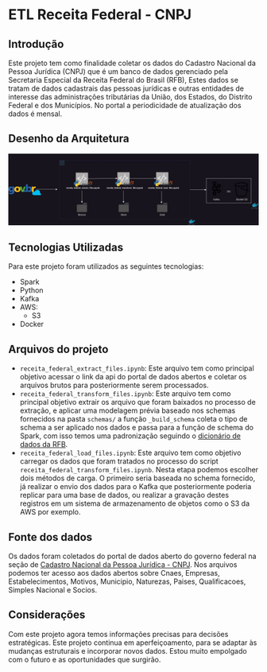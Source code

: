 # ETL Receita Federal - CNPJ

## Introdução

Este projeto tem como finalidade coletar os dados do Cadastro Nacional da Pessoa Jurídica (CNPJ) que é um banco de dados gerenciado pela Secretaria Especial da Receita Federal do Brasil (RFB), Estes dados se tratam de dados cadastrais das pessoas jurídicas e outras entidades de interesse das administrações tributárias da União, dos Estados, do Distrito Federal e dos Municípios. No portal a periodicidade de atualização dos dados é mensal.

## Desenho da Arquitetura 
![ETL-Receita-Federal-Arquitetura](https://github.com/matheus-conrado/etl-receita-federal-cnpj/blob/master/etl-receita-federal-cnpj.jpg?raw=true)
## Tecnologias Utilizadas

Para este projeto foram utilizados as seguintes tecnologias:
- Spark
- Python
- Kafka
- AWS:
  - S3
- Docker

## Arquivos do projeto 

+ ``receita_federal_extract_files.ipynb``: Este arquivo tem como principal objetivo acessar o link da api do portal de dados abertos e coletar os arquivos brutos para posteriormente serem processados.
+ ``receita_federal_transform_files.ipynb``: Este arquivo tem como principal objetivo extrair os arquivo que foram baixados no processo de extração, e aplicar uma modelagem prévia baseado nos schemas fornecidos na pasta ``schemas/`` a função ``_build_schema`` coleta o tipo de schema a ser aplicado nos dados e passa para a função de schema do Spark, com isso temos uma padronização seguindo o [dicionário de dados da RFB](https://www.gov.br/receitafederal/dados/cnpj-metadados.pdf).
+ ``receita_federal_load_files.ipynb``: Este arquivo tem como objetivo carregar os dados que foram tratados no processo do script ``receita_federal_transform_files.ipynb``. Nesta etapa podemos escolher dois métodos de carga. O primeiro seria baseada no schema fornecido, já realizar o envio dos dados para o Kafka que posteriormente poderia replicar para uma base de dados, ou realizar a gravação destes registros em um sistema de armazenamento de objetos como o S3 da AWS por exemplo.

## Fonte dos dados

Os dados foram coletados do portal de dados aberto do governo federal na seção de [Cadastro Nacional da Pessoa Jurídica - CNPJ](https://dados.gov.br/dados/conjuntos-dados/cadastro-nacional-da-pessoa-juridica---cnpj). Nos arquivos podemos ter acesso aos dados abertos sobre Cnaes, Empresas, Estabelecimentos, Motivos, Municipio, Naturezas, Paises, Qualificacoes, Simples Nacional e Socios.

## Considerações

Com este projeto agora temos informações precisas para decisões estratégicas. Este projeto continua em aperfeiçoamento, para se adaptar às mudanças estruturais e incorporar novos dados. Estou muito empolgado com o futuro e as oportunidades que surgirão.
